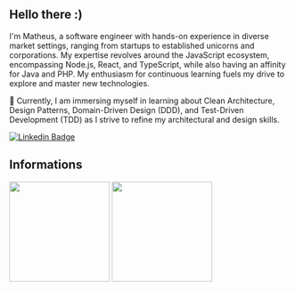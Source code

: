 ## Hello there :)

I'm Matheus, a software engineer with hands-on experience in diverse market settings, ranging from startups to established unicorns and corporations. My expertise revolves around the JavaScript ecosystem, encompassing Node.js, React, and TypeScript, while also having an affinity for Java and PHP. My enthusiasm for continuous learning fuels my drive to explore and master new technologies.

🔭 Currently, I am immersing myself in learning about Clean Architecture, Design Patterns, Domain-Driven Design (DDD), and Test-Driven Development (TDD) as I strive to refine my architectural and design skills.

[![Linkedin Badge](https://img.shields.io/badge/-LinkedIn-blue?style=flat&logo=LinkedIn&logoColor=white)](https://www.linkedin.com/in/matheus-guermandi-ribeiro-85354a156/)

## Informations

<div>
  <img height="180em" src="https://github-readme-stats.vercel.app/api?username=matheusguermandi&show_icons=true&theme=dark"/>
  <img height="180em" src="https://github-readme-stats.vercel.app/api/top-langs/?username=matheusguermandi&layout=compact&langs_count=6&theme=dark"/>
</div>

